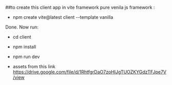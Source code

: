 ##to create  this client app in vite framework pure venila js framework :

- npm create vite@latest client --template vanilla

Done. Now run:

  - cd client
  - npm install
  - npm run dev

- assets from this link https://drive.google.com/file/d/1RhtfgrDaO7zoHIJgTUOZKYGdzTFJpe7V/view

